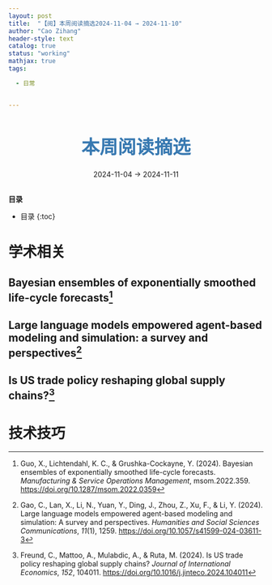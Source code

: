 ```yaml
---
layout: post
title:  "【阅】本周阅读摘选2024-11-04 → 2024-11-10"
author: "Cao Zihang"
header-style: text
catalog: true
status: "working"
mathjax: true
tags:

  - 日常


---
```

<center style="margin-bottom: 20px; margin-top: 50px"><font color="#3879B1" style="line-height: 1.4;font-weight: 700;font-size: 36px;box-sizing: border-box; ">本周阅读摘选</font></center>


<center style=" margin-bottom: 30px;">2024-11-04 → 2024-11-11</center>

<font style="font-weight: bold;">目录</font>

* 目录
{:toc}


# 学术相关

## Bayesian ensembles of exponentially smoothed life-cycle forecasts[^1]



## Large language models empowered agent-based modeling and simulation: a survey and perspectives[^2]



## Is US trade policy reshaping global supply chains?[^3]




# 技术技巧



[^1]: Guo, X., Lichtendahl, K. C., & Grushka-Cockayne, Y. (2024). Bayesian ensembles of exponentially smoothed life-cycle forecasts. *Manufacturing & Service Operations Management*, msom.2022.359. https://doi.org/10.1287/msom.2022.0359
[^2]: Gao, C., Lan, X., Li, N., Yuan, Y., Ding, J., Zhou, Z., Xu, F., & Li, Y. (2024). Large language models empowered agent-based modeling and simulation: A survey and perspectives. *Humanities and Social Sciences Communications*, *11*(1), 1259. https://doi.org/10.1057/s41599-024-03611-3

[^3]: Freund, C., Mattoo, A., Mulabdic, A., & Ruta, M. (2024). Is US trade policy reshaping global supply chains? *Journal of International Economics*, *152*, 104011. https://doi.org/10.1016/j.jinteco.2024.104011